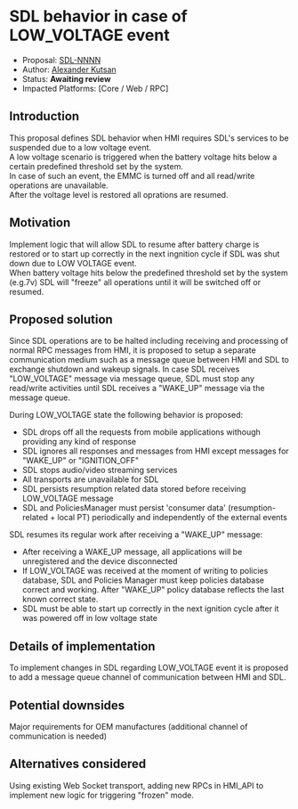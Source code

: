 # SDL behavior in case of LOW_VOLTAGE event

* Proposal: [SDL-NNNN](NNNN-filename.md)
* Author: [Alexander Kutsan](https://github.com/LuxoftAKutsan)
* Status: **Awaiting review**
* Impacted Platforms: [Core / Web / RPC]

## Introduction

This proposal defines SDL behavior when HMI requires SDL's services to be suspended due to a low voltage event.  
A low voltage scenario is triggered when the battery voltage hits below a certain predefined threshold set by the system.  
In case of such an event, the EMMC is turned off and all read/write operations are unavailable.  
After the voltage level is restored all oprations are resumed.

## Motivation

Implement logic that will allow SDL to resume after battery charge is restored or to start up correctly in the next ingnition cycle if SDL was shut down due to LOW VOLTAGE event.  
When battery voltage hits below the predefined threshold set by the system (e.g.7v) SDL will "freeze" all operations until it will be switched off or resumed.

## Proposed solution

Since SDL operations are to be halted including receiving and processing of normal RPC messages from HMI, it is proposed to setup a separate communication medium such as a message queue between HMI and SDL to exchange shutdown and wakeup signals.
In case SDL receives "LOW_VOLTAGE" message via message queue, SDL must stop any read/write activities until SDL receives a "WAKE_UP" message via the message queue.  

During LOW_VOLTAGE state the following behavior is proposed:
* SDL drops off all the requests from mobile applications withough providing any kind of response
* SDL ignores all responses and messages from HMI except messages for "WAKE_UP" or "IGNITION_OFF"
* SDL stops audio/video streaming services
* All transports are unavailable for SDL
* SDL persists resumption related data stored before receiving LOW_VOLTAGE message
* SDL and PoliciesManager must persist 'consumer data' (resumption-related + local PT) periodically and independently of the external events

SDL resumes its regular work after receiving a "WAKE_UP" message:
* After receiving a WAKE_UP message, all applications will be unregistered and the device disconnected
* If LOW_VOLTAGE was received at the moment of writing to policies database, SDL and Policies Manager must keep policies database correct and working. After "WAKE_UP" policy database reflects the last known correct state.
* SDL must be able to start up correctly in the next ignition cycle after it was powered off in low voltage state  


## Details of implementation  

To implement changes in SDL regarding LOW_VOLTAGE event it is proposed to add a message queue channel of communication between HMI and SDL.

## Potential downsides  

Major requirements for OEM manufactures (additional channel of communication is needed) 

## Alternatives considered  

Using existing Web Socket transport, adding new RPCs in HMI_API to implement new logic for triggering "frozen" mode.

